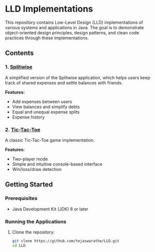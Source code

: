# LLD Implementations

This repository contains Low-Level Design (LLD) implementations of various systems and applications in Java. The goal is to demonstrate object-oriented design principles, design patterns, and clean code practices through these implementations.

## Contents

### 1. [Splitwise](./src/Splitwise)
A simplified version of the Splitwise application, which helps users keep track of shared expenses and settle balances with friends.

**Features:**
- Add expenses between users
- View balances and simplify debts
- Equal and unequal expense splits
- Expense history

### 2. [Tic-Tac-Toe](./src/TicTacToeGame)
A classic Tic-Tac-Toe game implementation.

**Features:**
- Two-player mode
- Simple and intuitive console-based interface
- Win/loss/draw detection

## Getting Started

### Prerequisites
- Java Development Kit (JDK) 8 or later

### Running the Applications
1. Clone the repository:
   ```bash
   git clone https://github.com/tejaswarathe/LLD.git
   cd LLD
